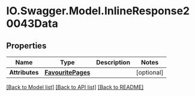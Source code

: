 # IO.Swagger.Model.InlineResponse20043Data
## Properties

Name | Type | Description | Notes
------------ | ------------- | ------------- | -------------
**Attributes** | [**FavouritePages**](FavouritePages.md) |  | [optional] 

[[Back to Model list]](../README.md#documentation-for-models) [[Back to API list]](../README.md#documentation-for-api-endpoints) [[Back to README]](../README.md)

